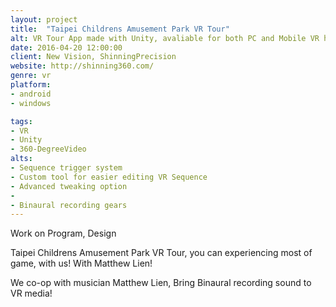 ```yaml
---
layout: project
title:  "Taipei Childrens Amusement Park VR Tour"
alt: VR Tour App made with Unity, avaliable for both PC and Mobile VR headset
date: 2016-04-20 12:00:00
client: New Vision, ShinningPrecision
website: http://shinning360.com/
genre: vr
platform:
- android
- windows

tags:
- VR
- Unity
- 360-DegreeVideo
alts:
- Sequence trigger system
- Custom tool for easier editing VR Sequence
- Advanced tweaking option
- 
- Binaural recording gears
---
```

Work on Program, Design

Taipei Childrens Amusement Park VR Tour, you can experiencing most of game, with us! With Matthew Lien!

We co-op with musician Matthew Lien, Bring Binaural recording sound to VR media!